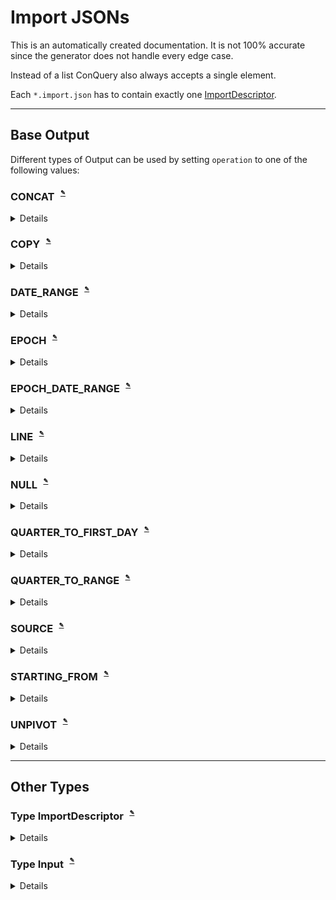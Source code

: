 
# Import JSONs
This is an automatically created documentation. It is not 100% accurate since the generator does not handle every edge case.

Instead of a list ConQuery also always accepts a single element.

Each `*.import.json` has to contain exactly one [ImportDescriptor](#Type-ImportDescriptor).


---

## Base Output


Different types of Output can be used by setting `operation` to one of the following values:


### CONCAT<sup><sub><sup> [✎](https://github.com/bakdata/conquery/edit/develop/s/backend/src/main/java/com/bakdata/conquery/models/preproc/outputs/ConcatOutput.java#L17)</sup></sub></sup>


<details><summary>Details</summary><p>

Java Type: `com.bakdata.conquery.models.preproc.outputs.ConcatOutput`

Supported Fields:

|  | Field | Type | Default | Example | Description |
| --- | --- | --- | --- | --- | --- |
| [✎](https://github.com/bakdata/conquery/edit/develop/s/backend/src/main/java/com/bakdata/conquery/models/preproc/outputs/ConcatOutput.java#L24) | inputColumns | list of `int` | `null` |  |  | 
| [✎](https://github.com/bakdata/conquery/edit/develop/s/backend/src/main/java/com/bakdata/conquery/models/preproc/outputs/Output.java#L28) | name | `String` | `null` |  |  | 
| [✎](https://github.com/bakdata/conquery/edit/develop/s/backend/src/main/java/com/bakdata/conquery/models/preproc/outputs/Output.java#L30) | required | `boolean` | `false` |  |  | 
</p></details>

### COPY<sup><sub><sup> [✎](https://github.com/bakdata/conquery/edit/develop/s/backend/src/main/java/com/bakdata/conquery/models/preproc/outputs/CopyOutput.java#L17)</sup></sub></sup>


<details><summary>Details</summary><p>

Java Type: `com.bakdata.conquery.models.preproc.outputs.CopyOutput`

Supported Fields:

|  | Field | Type | Default | Example | Description |
| --- | --- | --- | --- | --- | --- |
| [✎](https://github.com/bakdata/conquery/edit/develop/s/backend/src/main/java/com/bakdata/conquery/models/preproc/outputs/CopyOutput.java#L23) | inputColumn | `int` | `0` |  |  | 
| [✎](https://github.com/bakdata/conquery/edit/develop/s/backend/src/main/java/com/bakdata/conquery/models/preproc/outputs/CopyOutput.java#L25) | inputType | one of STRING, INTEGER, BOOLEAN, REAL, DECIMAL, MONEY, DATE, DATE_RANGE | `null` |  |  | 
| [✎](https://github.com/bakdata/conquery/edit/develop/s/backend/src/main/java/com/bakdata/conquery/models/preproc/outputs/Output.java#L28) | name | `String` | `null` |  |  | 
| [✎](https://github.com/bakdata/conquery/edit/develop/s/backend/src/main/java/com/bakdata/conquery/models/preproc/outputs/Output.java#L30) | required | `boolean` | `false` |  |  | 
</p></details>

### DATE_RANGE<sup><sub><sup> [✎](https://github.com/bakdata/conquery/edit/develop/s/backend/src/main/java/com/bakdata/conquery/models/preproc/outputs/DateRangeOutput.java#L20)</sup></sub></sup>


<details><summary>Details</summary><p>

Java Type: `com.bakdata.conquery.models.preproc.outputs.DateRangeOutput`

Supported Fields:

|  | Field | Type | Default | Example | Description |
| --- | --- | --- | --- | --- | --- |
| [✎](https://github.com/bakdata/conquery/edit/develop/s/backend/src/main/java/com/bakdata/conquery/models/preproc/outputs/DateRangeOutput.java#L27) | endColumn | `int` | `-1` |  |  | 
| [✎](https://github.com/bakdata/conquery/edit/develop/s/backend/src/main/java/com/bakdata/conquery/models/preproc/outputs/DateRangeOutput.java#L25) | startColumn | `int` | `-1` |  |  | 
| [✎](https://github.com/bakdata/conquery/edit/develop/s/backend/src/main/java/com/bakdata/conquery/models/preproc/outputs/Output.java#L28) | name | `String` | `null` |  |  | 
| [✎](https://github.com/bakdata/conquery/edit/develop/s/backend/src/main/java/com/bakdata/conquery/models/preproc/outputs/Output.java#L30) | required | `boolean` | `false` |  |  | 
</p></details>

### EPOCH<sup><sub><sup> [✎](https://github.com/bakdata/conquery/edit/develop/s/backend/src/main/java/com/bakdata/conquery/models/preproc/outputs/EpochOutput.java#L14)</sup></sub></sup>


<details><summary>Details</summary><p>

Java Type: `com.bakdata.conquery.models.preproc.outputs.EpochOutput`

Supported Fields:

|  | Field | Type | Default | Example | Description |
| --- | --- | --- | --- | --- | --- |
| [✎](https://github.com/bakdata/conquery/edit/develop/s/backend/src/main/java/com/bakdata/conquery/models/preproc/outputs/EpochOutput.java#L20) | column | `int` | `0` |  |  | 
| [✎](https://github.com/bakdata/conquery/edit/develop/s/backend/src/main/java/com/bakdata/conquery/models/preproc/outputs/Output.java#L28) | name | `String` | `null` |  |  | 
| [✎](https://github.com/bakdata/conquery/edit/develop/s/backend/src/main/java/com/bakdata/conquery/models/preproc/outputs/Output.java#L30) | required | `boolean` | `false` |  |  | 
</p></details>

### EPOCH_DATE_RANGE<sup><sub><sup> [✎](https://github.com/bakdata/conquery/edit/develop/s/backend/src/main/java/com/bakdata/conquery/models/preproc/outputs/EpochDateRangeOutput.java#L19)</sup></sub></sup>


<details><summary>Details</summary><p>

Java Type: `com.bakdata.conquery.models.preproc.outputs.EpochDateRangeOutput`

Supported Fields:

|  | Field | Type | Default | Example | Description |
| --- | --- | --- | --- | --- | --- |
| [✎](https://github.com/bakdata/conquery/edit/develop/s/backend/src/main/java/com/bakdata/conquery/models/preproc/outputs/EpochDateRangeOutput.java#L26) | endColumn | `int` | `-1` |  |  | 
| [✎](https://github.com/bakdata/conquery/edit/develop/s/backend/src/main/java/com/bakdata/conquery/models/preproc/outputs/EpochDateRangeOutput.java#L24) | startColumn | `int` | `-1` |  |  | 
| [✎](https://github.com/bakdata/conquery/edit/develop/s/backend/src/main/java/com/bakdata/conquery/models/preproc/outputs/Output.java#L28) | name | `String` | `null` |  |  | 
| [✎](https://github.com/bakdata/conquery/edit/develop/s/backend/src/main/java/com/bakdata/conquery/models/preproc/outputs/Output.java#L30) | required | `boolean` | `false` |  |  | 
</p></details>

### LINE<sup><sub><sup> [✎](https://github.com/bakdata/conquery/edit/develop/s/backend/src/main/java/com/bakdata/conquery/models/preproc/outputs/LineOutput.java#L13)</sup></sub></sup>


<details><summary>Details</summary><p>

Java Type: `com.bakdata.conquery.models.preproc.outputs.LineOutput`

Supported Fields:

|  | Field | Type | Default | Example | Description |
| --- | --- | --- | --- | --- | --- |
| [✎](https://github.com/bakdata/conquery/edit/develop/s/backend/src/main/java/com/bakdata/conquery/models/preproc/outputs/Output.java#L28) | name | `String` | `null` |  |  | 
| [✎](https://github.com/bakdata/conquery/edit/develop/s/backend/src/main/java/com/bakdata/conquery/models/preproc/outputs/Output.java#L30) | required | `boolean` | `false` |  |  | 
</p></details>

### NULL<sup><sub><sup> [✎](https://github.com/bakdata/conquery/edit/develop/s/backend/src/main/java/com/bakdata/conquery/models/preproc/outputs/NullOutput.java#L14)</sup></sub></sup>


<details><summary>Details</summary><p>

Java Type: `com.bakdata.conquery.models.preproc.outputs.NullOutput`

Supported Fields:

|  | Field | Type | Default | Example | Description |
| --- | --- | --- | --- | --- | --- |
| [✎](https://github.com/bakdata/conquery/edit/develop/s/backend/src/main/java/com/bakdata/conquery/models/preproc/outputs/NullOutput.java#L20) | inputType | one of STRING, INTEGER, BOOLEAN, REAL, DECIMAL, MONEY, DATE, DATE_RANGE | `null` |  |  | 
| [✎](https://github.com/bakdata/conquery/edit/develop/s/backend/src/main/java/com/bakdata/conquery/models/preproc/outputs/Output.java#L28) | name | `String` | `null` |  |  | 
| [✎](https://github.com/bakdata/conquery/edit/develop/s/backend/src/main/java/com/bakdata/conquery/models/preproc/outputs/Output.java#L30) | required | `boolean` | `false` |  |  | 
</p></details>

### QUARTER_TO_FIRST_DAY<sup><sub><sup> [✎](https://github.com/bakdata/conquery/edit/develop/s/backend/src/main/java/com/bakdata/conquery/models/preproc/outputs/QuarterToFirstDayOutput.java#L16)</sup></sub></sup>


<details><summary>Details</summary><p>

Java Type: `com.bakdata.conquery.models.preproc.outputs.QuarterToFirstDayOutput`

Supported Fields:

|  | Field | Type | Default | Example | Description |
| --- | --- | --- | --- | --- | --- |
| [✎](https://github.com/bakdata/conquery/edit/develop/s/backend/src/main/java/com/bakdata/conquery/models/preproc/outputs/Output.java#L28) | name | `String` | `null` |  |  | 
| [✎](https://github.com/bakdata/conquery/edit/develop/s/backend/src/main/java/com/bakdata/conquery/models/preproc/outputs/Output.java#L30) | required | `boolean` | `false` |  |  | 
| [✎](https://github.com/bakdata/conquery/edit/develop/s/backend/src/main/java/com/bakdata/conquery/models/preproc/outputs/QuarterToFirstDayOutput.java#L24) | quarterColumn | `int` | `0` |  |  | 
| [✎](https://github.com/bakdata/conquery/edit/develop/s/backend/src/main/java/com/bakdata/conquery/models/preproc/outputs/QuarterToFirstDayOutput.java#L22) | yearColumn | `int` | `0` |  |  | 
</p></details>

### QUARTER_TO_RANGE<sup><sub><sup> [✎](https://github.com/bakdata/conquery/edit/develop/s/backend/src/main/java/com/bakdata/conquery/models/preproc/outputs/QuarterToRangeOutput.java#L15)</sup></sub></sup>


<details><summary>Details</summary><p>

Java Type: `com.bakdata.conquery.models.preproc.outputs.QuarterToRangeOutput`

Supported Fields:

|  | Field | Type | Default | Example | Description |
| --- | --- | --- | --- | --- | --- |
| [✎](https://github.com/bakdata/conquery/edit/develop/s/backend/src/main/java/com/bakdata/conquery/models/preproc/outputs/Output.java#L28) | name | `String` | `null` |  |  | 
| [✎](https://github.com/bakdata/conquery/edit/develop/s/backend/src/main/java/com/bakdata/conquery/models/preproc/outputs/Output.java#L30) | required | `boolean` | `false` |  |  | 
| [✎](https://github.com/bakdata/conquery/edit/develop/s/backend/src/main/java/com/bakdata/conquery/models/preproc/outputs/QuarterToRangeOutput.java#L23) | quarterColumn | `int` | `0` |  |  | 
| [✎](https://github.com/bakdata/conquery/edit/develop/s/backend/src/main/java/com/bakdata/conquery/models/preproc/outputs/QuarterToRangeOutput.java#L21) | yearColumn | `int` | `0` |  |  | 
</p></details>

### SOURCE<sup><sub><sup> [✎](https://github.com/bakdata/conquery/edit/develop/s/backend/src/main/java/com/bakdata/conquery/models/preproc/outputs/SourceOutput.java#L13)</sup></sub></sup>


<details><summary>Details</summary><p>

Java Type: `com.bakdata.conquery.models.preproc.outputs.SourceOutput`

Supported Fields:

|  | Field | Type | Default | Example | Description |
| --- | --- | --- | --- | --- | --- |
| [✎](https://github.com/bakdata/conquery/edit/develop/s/backend/src/main/java/com/bakdata/conquery/models/preproc/outputs/Output.java#L28) | name | `String` | `null` |  |  | 
| [✎](https://github.com/bakdata/conquery/edit/develop/s/backend/src/main/java/com/bakdata/conquery/models/preproc/outputs/Output.java#L30) | required | `boolean` | `false` |  |  | 
</p></details>

### STARTING_FROM<sup><sub><sup> [✎](https://github.com/bakdata/conquery/edit/develop/s/backend/src/main/java/com/bakdata/conquery/models/preproc/outputs/StartingFromOutput.java#L19)</sup></sub></sup>


<details><summary>Details</summary><p>

Java Type: `com.bakdata.conquery.models.preproc.outputs.StartingFromOutput`

Supported Fields:

|  | Field | Type | Default | Example | Description |
| --- | --- | --- | --- | --- | --- |
| [✎](https://github.com/bakdata/conquery/edit/develop/s/backend/src/main/java/com/bakdata/conquery/models/preproc/outputs/Output.java#L28) | name | `String` | `null` |  |  | 
| [✎](https://github.com/bakdata/conquery/edit/develop/s/backend/src/main/java/com/bakdata/conquery/models/preproc/outputs/Output.java#L30) | required | `boolean` | `false` |  |  | 
| [✎](https://github.com/bakdata/conquery/edit/develop/s/backend/src/main/java/com/bakdata/conquery/models/preproc/outputs/StartingFromOutput.java#L24) | inputColumn | `int` | `-1` |  |  | 
</p></details>

### UNPIVOT<sup><sub><sup> [✎](https://github.com/bakdata/conquery/edit/develop/s/backend/src/main/java/com/bakdata/conquery/models/preproc/outputs/UnpivotOutput.java#L18)</sup></sub></sup>


<details><summary>Details</summary><p>

Java Type: `com.bakdata.conquery.models.preproc.outputs.UnpivotOutput`

Supported Fields:

|  | Field | Type | Default | Example | Description |
| --- | --- | --- | --- | --- | --- |
| [✎](https://github.com/bakdata/conquery/edit/develop/s/backend/src/main/java/com/bakdata/conquery/models/preproc/outputs/Output.java#L28) | name | `String` | `null` |  |  | 
| [✎](https://github.com/bakdata/conquery/edit/develop/s/backend/src/main/java/com/bakdata/conquery/models/preproc/outputs/Output.java#L30) | required | `boolean` | `false` |  |  | 
| [✎](https://github.com/bakdata/conquery/edit/develop/s/backend/src/main/java/com/bakdata/conquery/models/preproc/outputs/UnpivotOutput.java#L28) | includeNulls | `boolean` | `false` |  |  | 
| [✎](https://github.com/bakdata/conquery/edit/develop/s/backend/src/main/java/com/bakdata/conquery/models/preproc/outputs/UnpivotOutput.java#L24) | inputColumns | list of `int` | `null` |  |  | 
| [✎](https://github.com/bakdata/conquery/edit/develop/s/backend/src/main/java/com/bakdata/conquery/models/preproc/outputs/UnpivotOutput.java#L26) | inputType | one of STRING, INTEGER, BOOLEAN, REAL, DECIMAL, MONEY, DATE, DATE_RANGE | `null` |  |  | 
</p></details>



---

## Other Types

### Type ImportDescriptor<sup><sub><sup> [✎](https://github.com/bakdata/conquery/edit/develop/s/backend/src/main/java/com/bakdata/conquery/models/preproc/ImportDescriptor.java#L23)</sup></sub></sup>


<details><summary>Details</summary><p>

Java Type: `com.bakdata.conquery.models.preproc.ImportDescriptor`

Supported Fields:

|  | Field | Type | Default | Example | Description |
| --- | --- | --- | --- | --- | --- |
| [✎](https://github.com/bakdata/conquery/edit/develop/s/backend/src/main/java/com/bakdata/conquery/models/identifiable/Labeled.java#L21-L24) | label | `String` | `null` | "someLabel" | shown in the frontend | 
| [✎](https://github.com/bakdata/conquery/edit/develop/s/backend/src/main/java/com/bakdata/conquery/models/identifiable/NamedImpl.java#L14) | name | `String` | `null` |  |  | 
| [✎](https://github.com/bakdata/conquery/edit/develop/s/backend/src/main/java/com/bakdata/conquery/models/preproc/ImportDescriptor.java#L30) | inputs | list of [Input](#Type-Input) | `null` |  |  | 
| [✎](https://github.com/bakdata/conquery/edit/develop/s/backend/src/main/java/com/bakdata/conquery/models/preproc/ImportDescriptor.java#L28) | table | `String` | `null` |  |  | 
</p></details>

### Type Input<sup><sub><sup> [✎](https://github.com/bakdata/conquery/edit/develop/s/backend/src/main/java/com/bakdata/conquery/models/preproc/Input.java#L26)</sup></sub></sup>


<details><summary>Details</summary><p>

Java Type: `com.bakdata.conquery.models.preproc.Input`

Supported Fields:

|  | Field | Type | Default | Example | Description |
| --- | --- | --- | --- | --- | --- |
| [✎](https://github.com/bakdata/conquery/edit/develop/s/backend/src/main/java/com/bakdata/conquery/models/preproc/Input.java#L38) | autoOutput | `AutoOutput` | `null` |  |  | 
| [✎](https://github.com/bakdata/conquery/edit/develop/s/backend/src/main/java/com/bakdata/conquery/models/preproc/Input.java#L37) | filter | `String` | `null` |  |  | 
| [✎](https://github.com/bakdata/conquery/edit/develop/s/backend/src/main/java/com/bakdata/conquery/models/preproc/Input.java#L42) | output | list of [Output](#Base-Output) | `null` |  |  | 
| [✎](https://github.com/bakdata/conquery/edit/develop/s/backend/src/main/java/com/bakdata/conquery/models/preproc/Input.java#L40) | primary | [Output](#Base-Output) | `null` |  |  | 
| [✎](https://github.com/bakdata/conquery/edit/develop/s/backend/src/main/java/com/bakdata/conquery/models/preproc/Input.java#L35) | sourceFile | `File` | `null` |  |  | 
</p></details>
